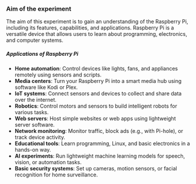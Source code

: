 ### Aim of the experiment

The aim of this experiment is to gain an understanding of the Raspberry Pi, including its features, capabilities, and applications. Raspberry Pi is a versatile device that allows users to learn about programming, electronics, and computer systems.
##### Applications of Raspberry Pi

- **Home automation**: Control devices like lights, fans, and appliances remotely using sensors and scripts.
- **Media centers**: Turn your Raspberry Pi into a smart media hub using software like Kodi or Plex.
- **IoT systems**: Connect sensors and devices to collect and share data over the internet.
- **Robotics**: Control motors and sensors to build intelligent robots for various tasks.
- **Web servers**: Host simple websites or web apps using lightweight server software.
- **Network monitoring**: Monitor traffic, block ads (e.g., with Pi-hole), or track device activity.
- **Educational tools**: Learn programming, Linux, and basic electronics in a hands-on way.
- **AI experiments**: Run lightweight machine learning models for speech, vision, or automation tasks.
- **Basic security systems**: Set up cameras, motion sensors, or facial recognition for home surveillance.

